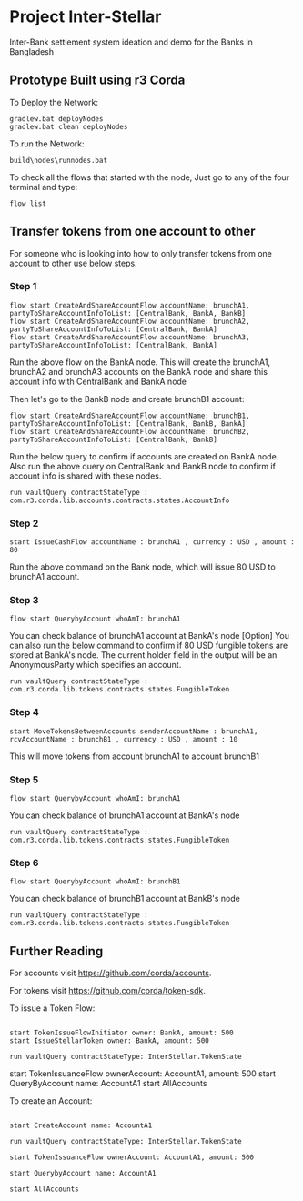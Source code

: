 # Project Inter-Stellar
Inter-Bank settlement system ideation and demo for the Banks in Bangladesh

Prototype Built using r3 Corda
---
To Deploy the Network:

```
gradlew.bat deployNodes
gradlew.bat clean deployNodes

```

To run the Network:

```
build\nodes\runnodes.bat
```

To check all the flows that started with the node, Just go to any of the four terminal and type:

`flow list`

## Transfer tokens from one account to other 

For someone who is looking into how to only transfer tokens from one account to other use below steps.


###  Step 1
```
flow start CreateAndShareAccountFlow accountName: brunchA1, partyToShareAccountInfoToList: [CentralBank, BankA, BankB]
flow start CreateAndShareAccountFlow accountName: brunchA2, partyToShareAccountInfoToList: [CentralBank, BankA]
flow start CreateAndShareAccountFlow accountName: brunchA3, partyToShareAccountInfoToList: [CentralBank, BankA]
```
Run the above flow on the BankA node. This will create the brunchA1, brunchA2 and brunchA3 accounts on the BankA node and share this account info with CentralBank and BankA node

Then let's go to the BankB node and create brunchB1 account: 
```
flow start CreateAndShareAccountFlow accountName: brunchB1, partyToShareAccountInfoToList: [CentralBank, BankB, BankA]
flow start CreateAndShareAccountFlow accountName: brunchB2, partyToShareAccountInfoToList: [CentralBank, BankB]
```

Run the below query to confirm if accounts are created on BankA node. Also run the above query on CentralBank and BankB node to confirm if account info is shared with these nodes.

    run vaultQuery contractStateType : com.r3.corda.lib.accounts.contracts.states.AccountInfo


###  Step 2

```
start IssueCashFlow accountName : brunchA1 , currency : USD , amount : 80

```
Run the above command on the Bank node, which will issue 80 USD to brunchA1 account.

###  Step 3
```
flow start QuerybyAccount whoAmI: brunchA1
```
You can check balance of brunchA1 account at BankA's node
[Option] You can also run the below command to confirm if 80 USD fungible tokens are stored at BankA's node. The current holder field in the output will be an AnonymousParty which specifies an account.
```
run vaultQuery contractStateType : com.r3.corda.lib.tokens.contracts.states.FungibleToken
```

###  Step 4
```
start MoveTokensBetweenAccounts senderAccountName : brunchA1, rcvAccountName : brunchB1 , currency : USD , amount : 10
```
This will move tokens from account brunchA1 to account brunchB1



###  Step 5
```
flow start QuerybyAccount whoAmI: brunchA1
```
You can check balance of brunchA1 account at BankA's node
```
run vaultQuery contractStateType : com.r3.corda.lib.tokens.contracts.states.FungibleToken
```

###  Step 6
```
flow start QuerybyAccount whoAmI: brunchB1
```
You can check balance of brunchB1 account at BankB's node
```
run vaultQuery contractStateType : com.r3.corda.lib.tokens.contracts.states.FungibleToken
```
## Further Reading

For accounts visit https://github.com/corda/accounts.

For tokens visit https://github.com/corda/token-sdk.










To issue a Token Flow:

```

start TokenIssueFlowInitiator owner: BankA, amount: 500 
start IssueStellarToken owner: BankA, amount: 500 

run vaultQuery contractStateType: InterStellar.TokenState

```


start TokenIssuanceFlow ownerAccount: AccountA1, amount: 500
start QueryByAccount name: AccountA1
start AllAccounts



To create an Account:

```

start CreateAccount name: AccountA1

run vaultQuery contractStateType: InterStellar.TokenState

start TokenIssuanceFlow ownerAccount: AccountA1, amount: 500

start QuerybyAccount name: AccountA1

start AllAccounts
```
